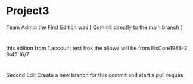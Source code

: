 # Project3
Team Admin 
the First Edition was [ Commit directly to the main branch ]
#
this edition from  1.account
test frok the allowe will be from EisCore1986-2
9:45 16/7
#

Second Edit 
Create a new branch for this commit and start a pull reques
